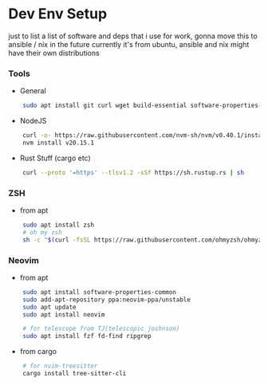 # Dev Env Setup
just to list a list of software and deps that i use for work, gonna move this to ansible / nix in the future
currently it's from ubuntu, ansible and nix might have their own distributions

### Tools
- General
```bash
    sudo apt install git curl wget build-essential software-properties-common
```

- NodeJS
```bash
    curl -o- https://raw.githubusercontent.com/nvm-sh/nvm/v0.40.1/install.sh | bash
    nvm install v20.15.1
```
- Rust Stuff (cargo etc)
```bash
    curl --proto '=https' --tlsv1.2 -sSf https://sh.rustup.rs | sh
```


### ZSH
- from apt
```bash
    sudo apt install zsh
    # oh my zsh
    sh -c "$(curl -fsSL https://raw.githubusercontent.com/ohmyzsh/ohmyzsh/master/tools/install.sh)"
```

### Neovim
- from apt
```bash
    sudo apt install software-properties-common
    sudo add-apt-repository ppa:neovim-ppa/unstable
    sudo apt update
    sudo apt install neovim

    # for telescope from TJ(telescopic joshnson)
    sudo apt install fzf fd-find ripgrep
```

- from cargo
```bash
    # for nvim-treesitter
    cargo install tree-sitter-cli
```
